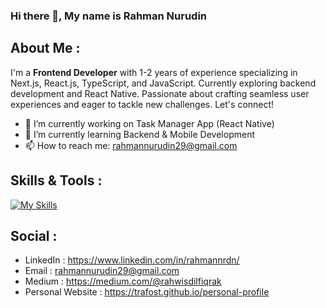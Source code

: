 ### Hi there 👋, My name is Rahman Nurudin

## About Me :
I'm a **Frontend Developer** with 1-2 years of experience specializing in Next.js, React.js, TypeScript, and JavaScript. Currently exploring backend development and React Native. Passionate about crafting seamless user experiences and eager to tackle new challenges. Let's connect!

- 🔭 I’m currently working on Task Manager App (React Native) 
- 🌱 I’m currently learning Backend & Mobile Development 
- 📫 How to reach me: rahmannurudin29@gmail.com

## Skills & Tools :
[![My Skills](https://skillicons.dev/icons?i=html,css,js,ts,react,next,firebase,git,redux,tailwind,cypress)](https://skillicons.dev)


## Social : 
- LinkedIn : https://www.linkedin.com/in/rahmannrdn/
- Email : rahmannurudin29@gmail.com
- Medium : https://medium.com/@rahwisdilfiqrak
- Personal Website : https://trafost.github.io/personal-profile
